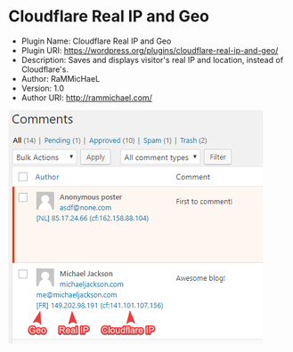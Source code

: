 # Cloudflare Real IP and Geo

* Plugin Name: Cloudflare Real IP and Geo
* Plugin URI: https://wordpress.org/plugins/cloudflare-real-ip-and-geo/
* Description: Saves and displays visitor's real IP and location, instead of Cloudflare's.
* Author: RaMMicHaeL
* Version: 1.0
* Author URI: http://rammichael.com/

![screenshot](screenshot.png)
